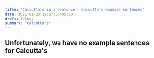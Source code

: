 ```yaml
---
title: "Calcutta's in a sentence | Calcutta's example sentences"
date: 2021-01-20T19:57:50+05:30
draft: falses
summary: "Calcutta's"
---
```

## Unfortunately, we have no example sentences for Calcutta's                 
